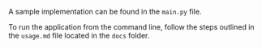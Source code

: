 A sample implementation can be found in the `main.py` file.  

To run the application from the command line, follow the steps outlined in the `usage.md` file located in the `docs` folder.